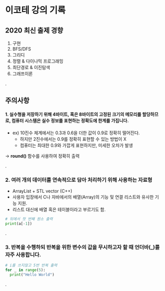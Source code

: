 # 이코테 강의 기록

## 2020 최신 출제 경향

1. 구현
2. BFS/DFS
3. 그리디
4. 정렬 & 다이나믹 프로그래밍
5. 최단경로 & 이진탐색
6. 그래프이론

.

## 주의사항

#### 1.  실수형을 저장하기 위해 4바이트, 혹은 8바이트의 고정된 크기의 메모리를 할당하므로, **컴퓨터 시스템은 실수 정보를 표현하는 정확도에 한계를 가집니다.**

- ex) 10진수 체계에서는 0.3과 0.6을 더한 값이 0.9로 정확히 떨어진다.
  - 하지만 2진수에서는 0.9를 정확히 표현할 수 있는 방법이 X
  - 컴퓨터는 최대한 0.9와 가깝게 표현하지만, 미세한 오차가 발생

-> **round()** 함수를 사용하여 정확히 출력

.

### 2. 여러 개의 데이터를 연속적으로 담아 처리하기 위해 사용하는 자료형

- ArrayList + STL vector (C++)
- 사용자 입장에서 C나 자바에서의 배열(Array)의 기능 및 연결 리스트와 유사한 기능 지원.
- 리스트 대신에 배열 혹은 테이블이라고 부르기도 함.

```python
# 뒤에서 첫 번째 원소 출력
print(a[-1])
```

.

### 3. 반복을 수행하되 반복을 위한 변수의 값을 무시하고자 할 때 언더바(_)를 자주 사용합니다.

```python
# i를 쓰지않고 5번 반복 출력
for _ in range(5):
  print("Hello World")
```

.

